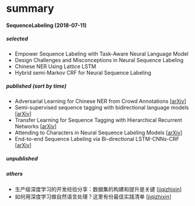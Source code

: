 # summary

#### SequenceLabeling (2018-07-11)
##### selected
- Empower Sequence Labeling with Task-Aware Neural Language Model
- Design Challenges and Misconceptions in Neural Sequence Labeling
- Chinese NER Using Lattice LSTM
- Hybrid semi-Markov CRF for Neural Sequence Labeling
##### published (sort by time)
- Adversarial Learning for Chinese NER from Crowd Annotations  [[arXiv](https://arxiv.org/abs/1801.05147)]
- Semi-supervised sequence tagging with bidirectional language models  [[arXiv](https://arxiv.org/abs/1705.00108)]
- Transfer Learning for Sequence Tagging with Hierarchical Recurrent Networks  [[arXiv](https://arxiv.org/abs/1703.06345)]
- Attending to Characters in Neural Sequence Labeling Models  [[arXiv](https://arxiv.org/abs/1611.04361)]
- End-to-end Sequence Labeling via Bi-directional LSTM-CNNs-CRF  [[arXiv](https://arxiv.org/abs/1603.01354)]
##### unpublished

##### others 
- 生产级深度学习的开发经验分享：数据集的构建和提升是关键 [[jiqizhixin](https://www.jiqizhixin.com/articles/2018-06-09-3)]
- 如何用深度学习做自然语言处理？这里有份最佳实践清单  [[jiqizhixin](https://www.jiqizhixin.com/articles/2017-07-26-5)]

